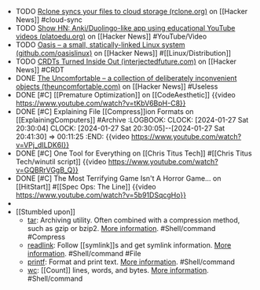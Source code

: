 - TODO [Rclone syncs your files to cloud storage (rclone.org)](https://news.ycombinator.com/item?id=39151937) on [[Hacker News]] #cloud-sync
- TODO [Show HN: Anki/Duolingo-like app using educational YouTube videos (platoedu.org)](https://news.ycombinator.com/item?id=39148336) on [[Hacker News]] #YouTube/Video
- TODO [Oasis – a small, statically-linked Linux system (github.com/oasislinux)](https://news.ycombinator.com/item?id=39142748) on [[Hacker News]] #[[Linux/Distribution]]
- TODO [CRDTs Turned Inside Out (interjectedfuture.com)](https://news.ycombinator.com/item?id=39130945) on [[Hacker News]] #CRDT
- DONE [The Uncomfortable – a collection of deliberately inconvenient objects (theuncomfortable.com)](https://news.ycombinator.com/item?id=39132423) on [[Hacker News]] #Useless
- DONE [#C] [[Premature Optimization]] on [[CodeAesthetic]]
  {{video https://www.youtube.com/watch?v=tKbV6BpH-C8}}
- DONE [#C] Explaining File [[Compress]]ion Formats on [[ExplainingComputers]] #Archive
  :LOGBOOK:
  CLOCK: [2024-01-27 Sat 20:30:04]
  CLOCK: [2024-01-27 Sat 20:30:05]--[2024-01-27 Sat 20:41:30] => 00:11:25
  :END:
  {{video https://www.youtube.com/watch?v=VPj_dILDK6I}}
- DONE [#C] One Tool for Everything on [[Chris Titus Tech]] #[[Chris Titus Tech/winutil script]]
  {{video https://www.youtube.com/watch?v=GQBRrVGgB_Q}}
- DONE [#C] The Most Terrifying Game Isn't A Horror Game... on [[HitStart]] #[[Spec Ops: The Line]]
  {{video https://www.youtube.com/watch?v=5b91DSqcgHo}}
-
- [[Stumbled upon]]
	- [tar](https://command-not-found.com/tar): Archiving utility. Often combined with a compression method, such as gzip or bzip2. [More information](https://www.gnu.org/software/tar). #Shell/command #Compress
	- [readlink](https://command-not-found.com/readlink): Follow [[symlink]]s and get symlink information. [More information](https://www.gnu.org/software/coreutils/manual/html_node/readlink-invocation.html#readlink-invocation). #Shell/command #File
	- [printf](https://command-not-found.com/printf): Format and print text. [More information](https://www.gnu.org/software/coreutils/manual/html_node/printf-invocation.html#printf-invocation). #Shell/command
	- [wc](https://command-not-found.com/wc): [[Count]] lines, words, and bytes. [More information](https://www.gnu.org/software/coreutils/manual/html_node/wc-invocation.html#wc-invocation). #Shell/command